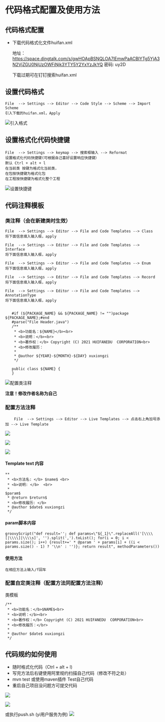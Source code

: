 # 代码格式配置及使用方法

## 代码格式配置

* 下载代码格式化文件huifan.xml
    
    
    地址：
    https://space.dingtalk.com/s/gwHOApBSNQLOA7lEmwPaACBlYTg5YjA3N2VjZGU0NjUzOWFiNjk3YTY5Y2YxYzJkYQ 
    密码: uy2D
    
    下载过期可在钉钉搜索huifan.xml
    
## 设置代码格式
    
    File  --> Settings --> Editor --> Code Style --> Scheme --> Import Scheme
    引入下载的huifan.xml，Apply 
    
	
![引入格式](http://49.4.55.138:4999/server/../Public/Uploads/2021-01-07/5ff6805c2de64.png "引入格式")
##  设置格式化代码快捷键

    File  --> Settings --> keymap --> 搜索框输入 --> Reformat 
    设置格式化代码快捷键(可根据自己喜好设置响应快捷键）
    默认 Ctrl + alt + l
    在当前类 按键为格式化当前类，
    在包按快捷键为格式化包
    在工程按快捷键为格式化整个工程
	
![设置快捷键](http://49.4.55.138:4999/server/../Public/Uploads/2021-01-07/5ff6808e88f8c.png "设置快捷键")	
    
##  代码注释模板
	
### 类注释（会在新建类时生效）
	
	File  --> Settings --> Editor --> File and Code Templates --> Class 
    将下面信息填入输入框，apply 
	
	File  --> Settings --> Editor --> File and Code Templates --> Interface 
    将下面信息填入输入框，apply 
	
	File  --> Settings --> Editor --> File and Code Templates --> Enum
    将下面信息填入输入框，apply 
	
	File  --> Settings --> Editor --> File and Code Templates --> Record
    将下面信息填入输入框，apply 
	
	File  --> Settings --> Editor --> File and Code Templates --> AnnotationType
    将下面信息填入输入框，apply 
		
	   
	   #if (${PACKAGE_NAME} && ${PACKAGE_NAME} != "")package ${PACKAGE_NAME};#end
       #parse("File Header.java")
       /**
        * <b>功能名：${NAME}</b><br>
        * <b>说明：</b><br>
        * <b>著作权：</b> Copyright (C) 2021 HUIFANEDU  CORPORATION<br>
        * <b>修改履历：
        *
        * @author ${YEAR}-${MONTH}-${DAY} xuxiongzi
        */
       
       public class ${NAME} {
       }	
	

![配置类注释](http://49.4.55.138:4999/server/../Public/Uploads/2021-01-07/5ff682f0604ab.png "配置类注释")

**注意！修改作者名称为自己** 
	
### 配置方法注释

		File  --> Settings --> Editor --> Live Templates --> 点击右上角加号添加 --> Live Template 
		
![](http://49.4.55.138:4999/server/../Public/Uploads/2021-01-07/5ff6844029658.png)


![](http://49.4.55.138:4999/server/../Public/Uploads/2021-01-07/5ff685c04b0e7.png)

![](http://49.4.55.138:4999/server/../Public/Uploads/2021-01-07/5ff6864b3efc1.png)

#### Template text 内容
    
    **
     * <b>方法名: </b> $name$ <br>
     * <b>说明: </b>  <br>
     *
    $param$
     * @return $return$
     * <b>修改履历: </b>
     * @author $date$ xuxiongzi
     */
     
#### param脚本内容

         
    groovyScript("def result=''; def params=\"${_1}\".replaceAll('[\\\\[|\\\\]|\\\\s]', '').split(',').toList(); for(i = 0; i < params.size(); i++) {result+=' * @param ' + params[i] + ((i < params.size() - 1) ? '\\n' : '')}; return result", methodParameters()) 
    
#### 使用方法
    
    在相应方法上输入/f回车    

### 配置自定类注释（配置方法同配置方法注释）
    
类模板
    
    /**
     * <b>功能名：</b>$NAME$<br>
     * <b>说明：</b><br>
     * <b>著作权：</b> Copyright (C) 2021 HUIFANEDU  CORPORATION<br>
     * <b>修改履历：</br>
     *
     * @author $date$ xuxiongzi
     */

     
## 代码规约如何使用

* 随时格式化代码（Ctrl + alt + l)
* 写完方法后右键使用阿里规约扫描自己代码（修改不符之处）     
* mvn test 或使用maven插件 Test自己代码 
* 重启自己项目没问题方可提交代码

![](http://49.4.55.138:4999/server/../Public/Uploads/2021-01-07/5ff6895686397.png)

![](http://49.4.55.138:4999/server/../Public/Uploads/2021-01-07/5ff68986eccd3.png)

或执行push.sh (yi用户服务为例)
![](http://49.4.55.138:4999/server/../Public/Uploads/2021-01-07/5ff689eae25ad.png)
	
	
    
   